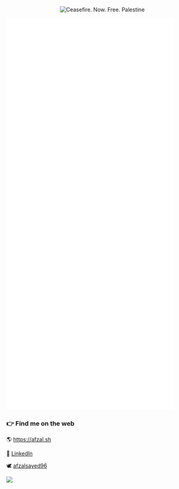 <center>
  <img src="https://badge.techforpalestine.org/default)](https://techforpalestine.org/learn-more" alt="Ceasefire. Now. Free. Palestine" />
</center>

![Metrics](github-metrics.svg)

### 👉 Find me on the web
🌎 https://afzal.sh

💼 [LinkedIn](https://www.linkedin.com/in/afzalsayed96/)

🕊 [afzalsayed96](https://twitter.com/afzalsayed96)

![](https://komarev.com/ghpvc/?username=afzalsayed96&color=red&style=flat-square&label=Profile+Views)

